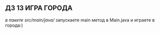 ## ДЗ 13 ИГРА ГОРОДА
_в пакете src/main/java/_
запускаете main метод в Main.java и играете в города:)